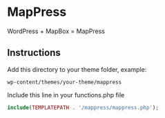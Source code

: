 MapPress
========

WordPress + MapBox = MapPress

Instructions
------------

Add this directory to your theme folder, example:
```
wp-content/themes/your-theme/mappress
```

Include this line in your functions.php file
```php
include(TEMPLATEPATH . '/mappress/mappress.php');
```